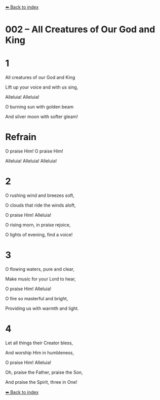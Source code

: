 [⬅️ Back to index](../README.md)

# 002 – All Creatures of Our God and King





# 1

All creatures of our God and King

Lift up your voice and with us sing,

Alleluia! Alleluia!

O burning sun with golden beam

And silver moon with softer gleam!



# Refrain

O praise Him! O praise Him!

Alleluia! Alleluia! Alleluia!



# 2

O rushing wind and breezes soft,

O clouds that ride the winds aloft,

O praise Him! Alleluia!

O rising morn, in praise rejoice,

O lights of evening, find a voice!



# 3

O flowing waters, pure and clear,

Make music for your Lord to hear,

O praise Him! Alleluia!

O fire so masterful and bright,

Providing us with warmth and light.



# 4

Let all things their Creator bless,

And worship Him in humbleness,

O praise Him! Alleluia!

Oh, praise the Father, praise the Son,

And praise the Spirit, three in One!

[⬅️ Back to index](../README.md)

